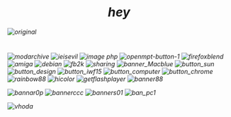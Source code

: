 <h1 align="center"><em>hey</h1>

![original](https://user-images.githubusercontent.com/70240006/167510959-f5b729c4-1a15-43df-8c1e-76aef55ca2ff.gif)


<h1 align="center"></h1>

![modarchive](https://user-images.githubusercontent.com/37962225/120224079-b5c84b80-c210-11eb-91b0-7c9d0f2ba1cd.gif) ![ieisevil](https://user-images.githubusercontent.com/37962225/120224104-c4aefe00-c210-11eb-880c-c3e55b8db34a.gif) ![image php](https://user-images.githubusercontent.com/70240006/130697079-c1c57585-e6e5-45b2-9f0e-1ed3bce64cc1.gif) ![openmpt-button-1](https://user-images.githubusercontent.com/37962225/120224166-e5775380-c210-11eb-901c-81dd324fa775.png)  ![firefoxblend](https://user-images.githubusercontent.com/70240006/131224189-93edcdf5-5466-4afb-a808-3a6c04ddd907.gif) ![amiga](https://user-images.githubusercontent.com/70240006/138148459-63addef9-7566-4422-8cbe-3ac850f0e5ad.gif) ![debian](https://user-images.githubusercontent.com/70240006/138148473-16297249-37ea-4cf8-95b4-816d79009cb0.gif) ![fb2k](https://user-images.githubusercontent.com/70240006/138148496-defdb939-0458-4fe1-bf10-70a67865734a.png)
 ![sharing](https://user-images.githubusercontent.com/70240006/138148500-a301c301-4575-4cc5-bea8-3c5d67487c33.gif) ![banner_Macblue](https://user-images.githubusercontent.com/70240006/138148533-df05cc06-22c8-48cc-b632-ae60b1486e9c.gif) ![button_sun](https://user-images.githubusercontent.com/70240006/138148543-1eee8288-12a4-4132-936c-09ba4838595e.gif) ![button_design](https://user-images.githubusercontent.com/70240006/138148555-3c997c2f-d76f-4d7b-b3e9-306a42b34a20.gif) ![button_iwf15](https://user-images.githubusercontent.com/70240006/138148563-7e08d4f5-dc26-48ea-9aac-6fbc8c8c31f4.gif) ![button_computer](https://user-images.githubusercontent.com/70240006/138148570-64e84f92-6919-4557-8b50-38e5e85f75a4.gif) ![button_chrome](https://user-images.githubusercontent.com/70240006/138148581-d107ac50-8b6b-460d-b5f1-19295bb94825.gif) ![rainbow88](https://user-images.githubusercontent.com/70240006/149725128-10c5c17d-f35c-41bc-b6bc-0f9c8b671ce0.gif) ![hicolor](https://user-images.githubusercontent.com/70240006/149725149-83b85a13-ad18-46c5-8ba2-961e911832ba.gif) ![getflashplayer](https://user-images.githubusercontent.com/70240006/149725166-f80cf3bb-5750-4915-907a-1d272ec16bab.gif) ![banner88](https://user-images.githubusercontent.com/70240006/149725564-9dd07865-4bb2-4064-a506-a71d58e059f3.gif)


![bannar0p](https://user-images.githubusercontent.com/70240006/149725191-6069e3cf-ca85-49c8-9a50-e011b04d7100.png) ![bannerccc](https://user-images.githubusercontent.com/70240006/149725521-d680e8a9-b94c-49c7-ba85-f0089d449123.gif) ![banners01](https://user-images.githubusercontent.com/70240006/149725534-9acf568f-4724-494d-a383-16914268a478.gif) ![ban_pc1](https://user-images.githubusercontent.com/70240006/149725550-644e8c1c-66ae-4646-bdf1-c17f0cb7d63c.gif)












<p><img align="left" src="https://github-readme-stats.vercel.app/api/top-langs?username=vhoda&show_icons=true&locale=en&layout=compact" alt="vhoda" /></p>
<br>


